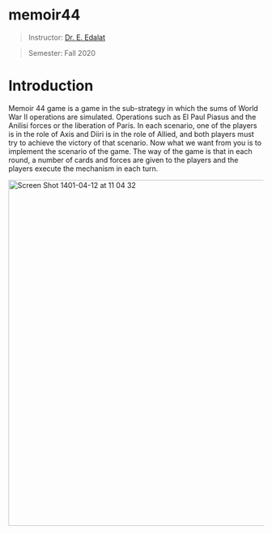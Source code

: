 # memoir44
> Instructor: [Dr. E. Edalat](https://scholar.google.com/citations?user=a4CgyBQAAAAJ&hl=en)

> Semester: Fall 2020

# Introduction
Memoir 44 game is a game in the sub-strategy in which the sums of World War II operations are simulated. Operations such as El Paul Piasus and the Anilisi forces or the liberation of Paris. In each scenario, one of the players is in the role of Axis and Diiri is in the role of Allied, and both players must try to achieve the victory of that scenario. Now what we want from you is to implement the scenario of the game. The way of the game is that in each round, a number of cards and forces are given to the players and the players execute the mechanism in each turn.

<img width="683" alt="Screen Shot 1401-04-12 at 11 04 32" src="https://user-images.githubusercontent.com/71961438/177028179-06d43b6d-ae72-4c78-a7a0-efd11414b305.png">
